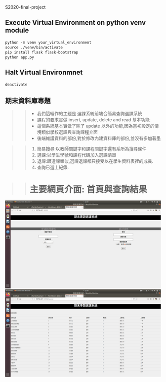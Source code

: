 S2020-final-project

## Execute Virtual Environment on python venv module 
    python -m venv your_virtual_environment
    source ./venv/bin/activate   
    pip install flask flask-bootstrap
    python app.py  
## Halt Virtual Environmnet
    deactivate  
    
## 期末資料庫專題

>>* 我們這組作的主題是 選課系統前端合簡易查詢選課系統
>>* 課程的要求實做 insert, update, delete and read 基本功能
>>* 這個系統基本實做了除了 update 以外的功能,因為當初設定的情境類似學校選課與查詢課程介面
>>* 後端維護資料的部份,對於修改內建資料庫的部份,並沒有多加著墨  

>>1. 簡易搜尋:以教師關鍵字和課程關鍵字還有系所為搜尋條件
>>2. 選課:以學生學號和課程代碼加入選課清單
>>3. 退課:跟選課類似,選課退課都只接受以在學生資料表裡的成員.
>>4. 查詢已選上紀錄.

>># 主要網頁介面: 首頁與查詢結果  
![Alt text](./Cover.png)
![Alt text](./result.png)
